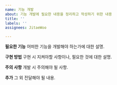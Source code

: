 ```yaml
---
name: 기능 개발
about: 기능 개발에 필요한 내용을 정리하고 작성하기 위한 내용
title: ''
labels: ''
assignees: JitaeWoo

---
```


**필요한 기능**
어떠한 기능을 개발해야 하는가에 대한 설명.

**구현 방법**
구현 시 지켜야할 사항이나, 필요한 것에 대한 설명.

**주의 사항**
개발 시 주의해야 될 사항.

**추가**
그 외 전달해야 될 내용.
